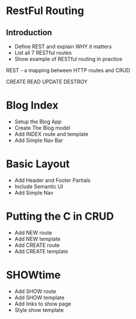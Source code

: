 # RestFul Routing

## Introduction
* Define REST and explain WHY it matters
* List all 7 RESTful routes
* Show example of RESTful routing in practice

REST - a mapping between HTTP routes and CRUD

CREATE
READ
UPDATE
DESTROY

# Blog Index
* Setup the Blog App
* Create The Blog model
* Add INDEX route and template
* Add Simple Nav Bar

# Basic Layout
* Add Header and Footer Partials
* Include Semantic UI
* Add Simple Nav

# Putting the C in CRUD
* Add NEW route
* Add NEW template
* Add CREATE route
* Add CREATE template

# SHOWtime
* Add SHOW route
* Add SHOW template
* Add links to show page
* Style show template
